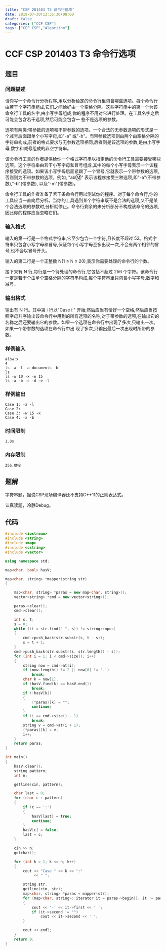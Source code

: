 ```yaml
---
title: "CSP 201403 T3 命令行选项"
date: 2019-07-30T13:36:30+08:00
draft: false
categories: ["CCF CSP"]
tags: ["CCF CSP","Algorithm"]
---
```


# CCF CSP 201403 T3 命令行选项

## 题目

### 问题描述

请你写一个命令行分析程序,用以分析给定的命令行里包含哪些选项。每个命令行由若干个字符串组成,它们之间恰好由一个空格分隔。这些字符串中的第一个为该命令行工具的名字,由小写字母组成,你的程序不用对它进行处理。在工具名字之后可能会包含若干选项,然后可能会包含一 些不是选项的参数。

选项有两类:带参数的选项和不带参数的选项。一个合法的无参数选项的形式是一个减号后面跟单个小写字母,如"-a" 或"-b"。而带参数选项则由两个由空格分隔的字符串构成,前者的格式要求与无参数选项相同,后者则是该选项的参数,是由小写字母,数字和减号组成的非空字符串。

该命令行工具的作者提供给你一个格式字符串以指定他的命令行工具需要接受哪些选项。这个字符串由若干小写字母和冒号组成,其中的每个小写字母表示一个该程序接受的选项。如果该小写字母后面紧跟了一个冒号,它就表示一个带参数的选项,否则则为不带参数的选项。例如, "ab:m:" 表示该程序接受三种选项,即"-a"(不带参数),"-b"(带参数), 以及"-m"(带参数)。

命令行工具的作者准备了若干条命令行用以测试你的程序。对于每个命令行,你的工具应当一直向后分析。当你的工具遇到某个字符串既不是合法的选项,又不是某个合法选项的参数时,分析就停止。命令行剩余的未分析部分不构成该命令的选项,因此你的程序应当忽略它们。

### 输入格式

输入的第一行是一个格式字符串,它至少包含一个字符,且长度不超过 52。格式字符串只包含小写字母和冒号,保证每个小写字母至多出现一次,不会有两个相邻的冒号,也不会以冒号开头。

输入的第二行是一个正整数 N(1 ≤ N ≤ 20),表示你需要处理的命令行的个数。

接下来有 N 行,每行是一个待处理的命令行,它包括不超过 256 个字符。该命令行一定是若干个由单个空格分隔的字符串构成,每个字符串里只包含小写字母,数字和减号。

### 输出格式

输出有 N 行。其中第 i 行以"Case i:" 开始,然后应当有恰好一个空格,然后应当按照字母升序输出该命令行中用到的所有选项的名称,对于带参数的选项,在输出它的名称之后还要输出它的参数。如果一个选项在命令行中出现了多次,只输出一次。如果一个带参数的选项在命令行中出 现了多次,只输出最后一次出现时所带的参数。

### 样例输入

    albw:x
    4
    ls -a -l -a documents -b
    ls
    ls -w 10 -x -w 15
    ls -a -b -c -d -e -l

### 样例输出

	Case 1: -a -l
    Case 2:
    Case 3: -w 15 -x
    Case 4: -a -b

### 时间限制

	1.0s

### 内存限制

	256.0MB

## 题解

字符串题，据说CSP现场编译器还不支持C++11的正则表达式。

认真读题，冷静Debug。

## 代码

```c++
#include <iostream>
#include <string>
#include <map>
#include <cstring>
#include <vector>

using namespace std;

map<char, bool> hasV;

map<char, string> *mapper(string str)
{

    map<char, string> *paras = new map<char, string>();
    vector<string> *cmd = new vector<string>();

    paras->clear();
    cmd->clear();

    int s, t;
    s = 0;
    while ((t = str.find(" ", s)) != string::npos)
    {
        cmd->push_back(str.substr(s, t - s));
        s = t + 1;
    }
    cmd->push_back(str.substr(s, str.length() - s));
    for (int i = 1; i < cmd->size(); i++)
    {
        string now = cmd->at(i);
        if (now.length() != 2 || now[0] != '-')
            break;
        char k = now[1];
        if (hasV.find(k) == hasV.end())
            break;
        if (!hasV[k])
        {
            (*paras)[k] = "";
            continue;
        }
        if (i == cmd->size() - 1)
            break;
        string v = cmd->at(i + 1);
        (*paras)[k] = v;
        i++;
    }
    return paras;
}

int main()
{
    hasV.clear();
    string pattern;
    int n;

    getline(cin, pattern);

    char last = 0;
    for (char c : pattern)
    {
        if (c == ':')
        {
            hasV[last] = true;
            continue;
        }
        hasV[c] = false;
        last = c;
    }

    cin >> n;
    getchar();

    for (int k = 1; k <= n; k++)
    {
        cout << "Case " << k << ":"
             << " ";

        string str;
        getline(cin, str);
        map<char, string> *paras = mapper(str);
        for (map<char, string>::iterator it = paras->begin(); it != paras->end(); it++)
        {
            cout << '-' << it->first << ' ';
            if (it->second != "")
                cout << it->second << ' ';
        }

        cout << endl;
    }
    return 0;
}
```

